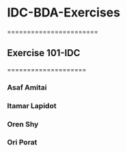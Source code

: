# IDC-BDA-Exercises
=======================
## Exercise 101-IDC
====================
### Asaf Amitai
### Itamar Lapidot
### Oren Shy
### Ori Porat
